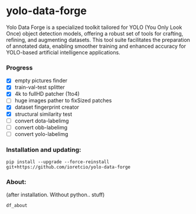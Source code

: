 # yolo-data-forge

Yolo Data Forge is a specialized toolkit tailored for YOLO (You Only Look Once) object detection models, offering a robust set of tools for crafting, refining, and augmenting datasets. This tool suite facilitates the preparation of annotated data, enabling smoother training and enhanced accuracy for YOLO-based artificial intelligence applications.

### Progress

- [x] empty pictures finder
- [x] train-val-test splitter
- [x] 4k to fullHD patcher (1to4)
- [ ] huge images pather to fixSized patches
- [x] dataset fingerprint creator
- [x] structural similarity test
- [ ] convert dota-labelimg
- [ ] convert obb-labelimg
- [ ] convert yolo-labelimg

### Installation and updating:


```
pip install --upgrade --force-reinstall  git+https://github.com/ioretcio/yolo-data-forge
```


### About:

(after installation. Without python.. stuff)

```
df_about
```